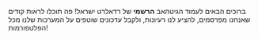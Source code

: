 ברוכים הבאים לעמוד הגיטהאב **הרשמי** של רדאלרט ישראל! פה תוכלו לראות קודים שאנחנו מפרסמים, להציע לנו רעיונות, ולקבל עדכונים שוטפים על המערכות שלנו מכל הפלטפורמות!
